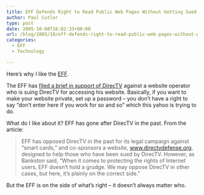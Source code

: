 ```yaml
---
title: EFF Defends Right to Read Public Web Pages Without Getting Sued
author: Paul Cutler
type: post
date: 2005-10-08T16:02:33+00:00
url: /blog/2005/10/eff-defends-right-to-read-public-web-pages-without-getting-sued/
categories:
  - EFF
  - Technology

---
```

Here&#8217;s why I like the [EFF][1].

The EFF has [filed a brief in support of DirecTV][2] against a website operator who is suing DirecTV for accessing his website. Basically, if you want to make your website private, set up a password &#8211; you don&#8217;t have a right to say &#8220;don&#8217;t enter here if you work for so and so&#8221; which this yahoo is trying to do.

What do I like about it? EFF has gone after DirecTV in the past. From the article:

> EFF has opposed DirecTV in the past for its legal campaign against &#8220;smart cards,&#8221; and co-sponsors a website, www.directvdefense.org, designed to help those who have been sued by DirecTV. However, as Bankston said, &#8220;When it comes to protecting the rights of Internet users, EFF doesn&#8217;t hold a grudge. We may oppose DirecTV in other cases, but here, it&#8217;s plainly on the correct side.&#8221;

But the EFF is on the side of what&#8217;s right &#8211; it doesn&#8217;t always matter who.

 [1]: http://www.eff.org
 [2]: http://www.eff.org/news/archives/2005_10.php#004036